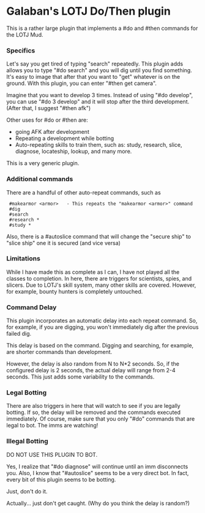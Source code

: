 # Galaban's LOTJ Do/Then plugin
This is a rather large plugin that implements a #do and #then commands for the LOTJ Mud.

### Specifics

Let's say you get tired of typing "search" repeatedly.  This plugin adds allows you to type "#do search" and you will dig until you find something.  It's easy to image that after that you want to "get" whatever is on the ground.  With this plugin, you can enter "#then get camera".

Imagine that you want to develop 3 times.  Instead of using "#do develop", you can use "#do 3 develop" and it will stop after the third development.  (After that, I suggest "#then afk")

Other uses for #do or #then are:
* going AFK after development
* Repeating a development while botting
* Auto-repeating skills to train them, such as: study, research, slice, diagnose, locateship, lookup, and many more.

This is a very generic plugin.  

### Additional commands
There are a handful of other auto-repeat commands, such as

     #makearmor <armor>   - This repeats the "makearmor <armor>" command
     #dig
     #search
     #research *
     #study *

Also, there is a #autoslice command that will change the "secure ship" to "slice ship" one it is secured (and vice versa)

### Limitations
While I have made this as complete as I can, I have not played all the classes to completion.  In here, there are triggers for scientists, spies, and slicers.  Due to LOTJ's skill system, many other skills are covered.  However, for example, bounty hunters is completely untouched.

### Command Delay

This plugin incorporates an automatic delay into each repeat command.  So, for example, if you are digging, you won't immediately dig after the previous failed dig.

This delay is based on the command.  Digging and searching, for example, are shorter commands than development.

However, the delay is also random from N to N*2 seconds.  So, if the configured delay is 2 seconds, the actual delay will range from 2-4 seconds.  This just adds some variability to the commands.

### Legal Botting
There are also triggers in here that will watch to see if you are legally botting.  If so, the delay will be removed and the commands executed immediately.  Of course, make sure that you only "#do" commands that are legal to bot.  The imms are watching!

### Illegal Botting
DO NOT USE THIS PLUGIN TO BOT.

Yes, I realize that "#do diagnose" will continue until an imm disconnects you.  Also, I know that "#autoslice" seems to be a very direct bot.  In fact, every bit of this plugin seems to be botting.

Just, don't do it.

Actually... just don't get caught.  (Why do you think the delay is random?)

